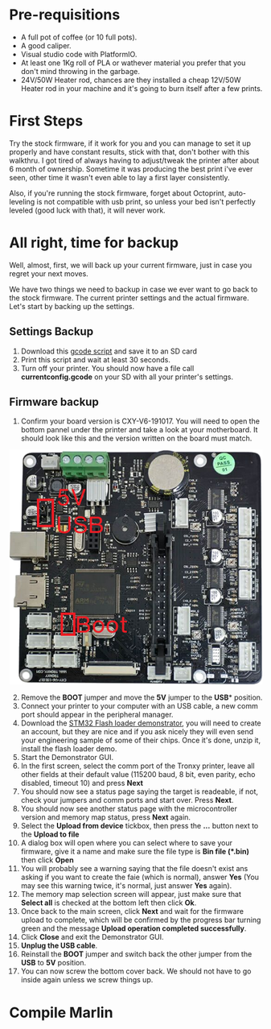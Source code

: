 # Pre-requisitions
- A full pot of coffee (or 10 full pots).
- A good caliper.
- Visual studio code with PlatformIO.
- At least one 1Kg roll of PLA or wathever material you prefer that you don't mind throwing in the garbage.
- 24V/50W Heater rod, chances are they installed a cheap 12V/50W Heater rod in your machine and it's going to burn itself after a few prints.

# First Steps
Try the stock firmware, if it work for you and you can manage to set it up properly and have constant results, stick with that, don't bother with this walkthru. I got tired of always having to adjust/tweak the printer after about 6 month of ownership. Sometime it was producing the best print i've ever seen, other time it wasn't even able to lay a first layer consistently.

Also, if you're running the stock firmware, forget about Octoprint, auto-leveling is not compatible with usb print, so unless your bed isn't perfectly leveled (good luck with that), it will never work.

# All right, time for backup
Well, almost, first, we will back up your current firmware, just in case you regret your next moves.

We have two things we need to backup in case we ever want to go back to the stock firmware. The current printer settings and the actual firmware. Let's start by backing up the settings.

## Settings Backup
1. Download this [gcode script](https://raw.githubusercontent.com/EddyBeaupre/Tronxy-XY2-Pro/main/gcode/savesettings.gcode) and save it to an SD card
2. Print this script and wait at least 30 seconds.
3. Turn off your printer. You should now have a file call **currentconfig.gcode** on your SD with all your printer's settings.

## Firmware backup
1. Confirm your board version is CXY-V6-191017. You will need to open the bottom pannel under the printer and take a look at your motherboard. It should look like this and the version written on the board must match.

![CXY-V6-191017 Board](https://raw.githubusercontent.com/EddyBeaupre/Tronxy-XY2-Pro/main/images/tronxy%20CXY-V6-191017.png)

2. Remove the **BOOT** jumper and move the **5V** jumper to the **USB*** position.
3. Connect your printer to your computer with an USB cable, a new comm port should appear in the peripheral manager.
4. Download the  [STM32 Flash loader demonstrator](https://www.st.com/en/development-tools/flasher-stm32.html), you will need to create an account, but they are nice and if you ask nicely they will even send your engineering sample of some of their chips. Once it's done, unzip it, install the flash loader demo.
5. Start the Demonstrator GUI.
6. In the first screen, select the comm port of the Tronxy printer, leave all other fields at their default value (115200 baud, 8 bit, even parity, echo disabled, timeout 10) and press **Next**
7. You should now see a status page saying the target is readeable, if not, check your jumpers and comm ports and start over. Press **Next**.
8. You should now see another status page with the microcontroller version and memory map status, press **Next** again.
9. Select the **Upload from device** tickbox, then press the  **...** button next to the **Upload to file**
10. A dialog box will open where you can select where to save your firmware, give it a name and make sure the file type is **Bin file (\*.bin)** then click **Open**
11. You will probably see a warning saying that the file doesn't exist ans asking if you want to create the faie (which is normal), answer **Yes** (You may see this warning twice, it's normal, just answer **Yes** again).
12. The memory map selection screen will appear, just make sure that **Select all** is checked at the bottom left then click **Ok**.
13. Once back to the main screen, click **Next** and wait for the firmware upload to complete, which will be confirmed by the progress bar turning green and the message **Upload operation completed successfully**.
14. Click **Close** and exit the Demonstrator GUI.
15. **Unplug the USB cable**.
16. Reinstall the **BOOT** jumper and switch back the other jumper from the **USB** to **5V** position.
17. You can now screw the bottom cover back. We should not have to go inside again unless we screw things up.

# Compile Marlin


